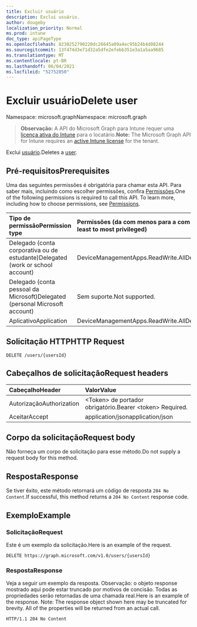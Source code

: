 ```yaml
---
title: Excluir usuário
description: Exclui usuário.
author: dougeby
localization_priority: Normal
ms.prod: intune
doc_type: apiPageType
ms.openlocfilehash: 8230252790220dc26645a09a4ec95b24b4d08244
ms.sourcegitcommit: 13f474d3e71d32a5dfe2efebb351e3a1a5aa9685
ms.translationtype: MT
ms.contentlocale: pt-BR
ms.lasthandoff: 06/04/2021
ms.locfileid: "52752850"
---
```

# <a name="delete-user"></a><span data-ttu-id="51334-103">Excluir usuário</span><span class="sxs-lookup"><span data-stu-id="51334-103">Delete user</span></span>

<span data-ttu-id="51334-104">Namespace: microsoft.graph</span><span class="sxs-lookup"><span data-stu-id="51334-104">Namespace: microsoft.graph</span></span>

> <span data-ttu-id="51334-105">**Observação:** A API do Microsoft Graph para Intune requer uma [licença ativa do Intune](https://go.microsoft.com/fwlink/?linkid=839381) para o locatário.</span><span class="sxs-lookup"><span data-stu-id="51334-105">**Note:** The Microsoft Graph API for Intune requires an [active Intune license](https://go.microsoft.com/fwlink/?linkid=839381) for the tenant.</span></span>

<span data-ttu-id="51334-106">Exclui [usuário](../resources/intune-mam-user.md).</span><span class="sxs-lookup"><span data-stu-id="51334-106">Deletes a [user](../resources/intune-mam-user.md).</span></span>

## <a name="prerequisites"></a><span data-ttu-id="51334-107">Pré-requisitos</span><span class="sxs-lookup"><span data-stu-id="51334-107">Prerequisites</span></span>
<span data-ttu-id="51334-p101">Uma das seguintes permissões é obrigatória para chamar esta API. Para saber mais, incluindo como escolher permissões, confira [Permissões](/graph/permissions-reference).</span><span class="sxs-lookup"><span data-stu-id="51334-p101">One of the following permissions is required to call this API. To learn more, including how to choose permissions, see [Permissions](/graph/permissions-reference).</span></span>

|<span data-ttu-id="51334-110">Tipo de permissão</span><span class="sxs-lookup"><span data-stu-id="51334-110">Permission type</span></span>|<span data-ttu-id="51334-111">Permissões (da com menos para a com mais privilégios)</span><span class="sxs-lookup"><span data-stu-id="51334-111">Permissions (from least to most privileged)</span></span>|
|:---|:---|
|<span data-ttu-id="51334-112">Delegado (conta corporativa ou de estudante)</span><span class="sxs-lookup"><span data-stu-id="51334-112">Delegated (work or school account)</span></span>|<span data-ttu-id="51334-113">DeviceManagementApps.ReadWrite.All</span><span class="sxs-lookup"><span data-stu-id="51334-113">DeviceManagementApps.ReadWrite.All</span></span>|
|<span data-ttu-id="51334-114">Delegado (conta pessoal da Microsoft)</span><span class="sxs-lookup"><span data-stu-id="51334-114">Delegated (personal Microsoft account)</span></span>|<span data-ttu-id="51334-115">Sem suporte.</span><span class="sxs-lookup"><span data-stu-id="51334-115">Not supported.</span></span>|
|<span data-ttu-id="51334-116">Aplicativo</span><span class="sxs-lookup"><span data-stu-id="51334-116">Application</span></span>|<span data-ttu-id="51334-117">DeviceManagementApps.ReadWrite.All</span><span class="sxs-lookup"><span data-stu-id="51334-117">DeviceManagementApps.ReadWrite.All</span></span>|

## <a name="http-request"></a><span data-ttu-id="51334-118">Solicitação HTTP</span><span class="sxs-lookup"><span data-stu-id="51334-118">HTTP Request</span></span>
<!-- {
  "blockType": "ignored"
}
-->
``` http
DELETE /users/{usersId}
```

## <a name="request-headers"></a><span data-ttu-id="51334-119">Cabeçalhos de solicitação</span><span class="sxs-lookup"><span data-stu-id="51334-119">Request headers</span></span>
|<span data-ttu-id="51334-120">Cabeçalho</span><span class="sxs-lookup"><span data-stu-id="51334-120">Header</span></span>|<span data-ttu-id="51334-121">Valor</span><span class="sxs-lookup"><span data-stu-id="51334-121">Value</span></span>|
|:---|:---|
|<span data-ttu-id="51334-122">Autorização</span><span class="sxs-lookup"><span data-stu-id="51334-122">Authorization</span></span>|<span data-ttu-id="51334-123">&lt;Token&gt; de portador obrigatório.</span><span class="sxs-lookup"><span data-stu-id="51334-123">Bearer &lt;token&gt; Required.</span></span>|
|<span data-ttu-id="51334-124">Aceitar</span><span class="sxs-lookup"><span data-stu-id="51334-124">Accept</span></span>|<span data-ttu-id="51334-125">application/json</span><span class="sxs-lookup"><span data-stu-id="51334-125">application/json</span></span>|

## <a name="request-body"></a><span data-ttu-id="51334-126">Corpo da solicitação</span><span class="sxs-lookup"><span data-stu-id="51334-126">Request body</span></span>
<span data-ttu-id="51334-127">Não forneça um corpo de solicitação para esse método.</span><span class="sxs-lookup"><span data-stu-id="51334-127">Do not supply a request body for this method.</span></span>

## <a name="response"></a><span data-ttu-id="51334-128">Resposta</span><span class="sxs-lookup"><span data-stu-id="51334-128">Response</span></span>
<span data-ttu-id="51334-129">Se tiver êxito, este método retornará um código de resposta `204 No Content`.</span><span class="sxs-lookup"><span data-stu-id="51334-129">If successful, this method returns a `204 No Content` response code.</span></span>

## <a name="example"></a><span data-ttu-id="51334-130">Exemplo</span><span class="sxs-lookup"><span data-stu-id="51334-130">Example</span></span>

### <a name="request"></a><span data-ttu-id="51334-131">Solicitação</span><span class="sxs-lookup"><span data-stu-id="51334-131">Request</span></span>
<span data-ttu-id="51334-132">Este é um exemplo da solicitação.</span><span class="sxs-lookup"><span data-stu-id="51334-132">Here is an example of the request.</span></span>
``` http
DELETE https://graph.microsoft.com/v1.0/users/{usersId}
```

### <a name="response"></a><span data-ttu-id="51334-133">Resposta</span><span class="sxs-lookup"><span data-stu-id="51334-133">Response</span></span>
<span data-ttu-id="51334-p102">Veja a seguir um exemplo da resposta. Observação: o objeto response mostrado aqui pode estar truncado por motivos de concisão. Todas as propriedades serão retornadas de uma chamada real.</span><span class="sxs-lookup"><span data-stu-id="51334-p102">Here is an example of the response. Note: The response object shown here may be truncated for brevity. All of the properties will be returned from an actual call.</span></span>
``` http
HTTP/1.1 204 No Content
```




